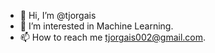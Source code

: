 - 👋 Hi, I’m @tjorgais
- 👀 I’m interested in Machine Learning.
- 📫 How to reach me tjorgais002@gmail.com.

<!---
tjorgais/tjorgais is a ✨ special ✨ repository because its `README.md` (this file) appears on your GitHub profile.
You can click the Preview link to take a look at your changes.
--->
